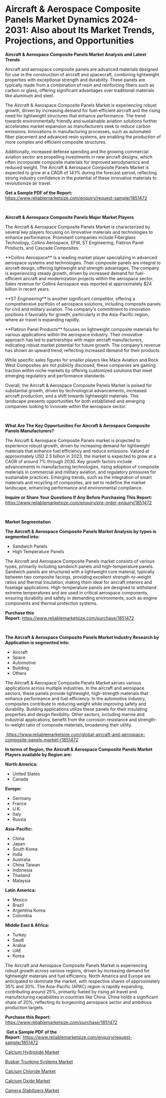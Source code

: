 <p><h1>Aircraft & Aerospace Composite Panels Market Dynamics 2024-2031: Also about Its Market Trends, Projections, and Opportunities</h1></p><p><strong>Aircraft & Aerospace Composite Panels Market Analysis and Latest Trends</strong></p>
<p><p>Aircraft and aerospace composite panels are advanced materials designed for use in the construction of aircraft and spacecraft, combining lightweight properties with exceptional strength and durability. These panels are typically made from a combination of resin and reinforcing fibers such as carbon or glass, offering significant advantages over traditional materials like aluminum and steel. </p><p>The Aircraft & Aerospace Composite Panels Market is experiencing robust growth, driven by increasing demand for fuel-efficient aircraft and the rising need for lightweight structures that enhance performance. The trend towards environmentally friendly and sustainable aviation solutions further accelerates market expansion as manufacturers seek to reduce carbon emissions. Innovations in manufacturing processes, such as automated fiber placement and advanced resin systems, are enabling the production of more complex and efficient composite structures. </p><p>Additionally, increased defense spending and the growing commercial aviation sector are propelling investments in new aircraft designs, which often incorporate composite materials for improved aerodynamics and reduced weight. The Aircraft & Aerospace Composite Panels Market is expected to grow at a CAGR of 14.1% during the forecast period, reflecting strong industry confidence in the potential of these innovative materials to revolutionize air travel.</p></p>
<p><strong>Get a Sample PDF of the Report:&nbsp;</strong> <a href="https://www.reliablemarketsize.com/enquiry/request-sample/1851472?utm_campaign=1518&utm_medium=2&utm_source=Github&utm_content=ia&utm_term=18102024&utm_id=aircraft-aerospace-composite-panels">https://www.reliablemarketsize.com/enquiry/request-sample/1851472</a></p>
<p>&nbsp;</p>
<p><strong>Aircraft & Aerospace Composite Panels Major Market Players</strong></p>
<p><p>The Aircraft & Aerospace Composite Panels Market is characterized by several key players focusing on innovative materials and technologies to enhance performance. Prominent companies include Fiberglass Technology, Collins Aerospace, EFW, ST Engineering, Flatiron Panel Products, and Cascade Composites.</p><p>**Collins Aerospace** is a leading market player specializing in advanced aerospace systems and technologies. Their composite panels are integral to aircraft design, offering lightweight and strength advantages. The company is experiencing steady growth, driven by increased demand for fuel-efficient aircraft and modernization projects within the aerospace sector. Sales revenue for Collins Aerospace was reported at approximately $24 billion in recent years.</p><p>**ST Engineering** is another significant competitor, offering a comprehensive portfolio of aerospace solutions, including composite panels for civil and military aviation. The company's commitment to innovation positions it favorably for growth, particularly in the Asia-Pacific region, where air travel is expanding rapidly.</p><p>**Flatiron Panel Products** focuses on lightweight composite materials for various applications within the aerospace industry. Their innovative approach has led to partnerships with major aircraft manufacturers, indicating robust market potential for future growth. The company’s revenue has shown an upward trend, reflecting increased demand for their products.</p><p>While specific sales figures for smaller players like Mace Aviation and Rock West Composites are not publicly disclosed, these companies are gaining traction within niche markets by offering customized solutions that meet emerging regulatory and performance standards.</p><p>Overall, the Aircraft & Aerospace Composite Panels Market is poised for substantial growth, driven by technological advancements, increased aircraft production, and a shift towards lightweight materials. This landscape presents opportunities for both established and emerging companies looking to innovate within the aerospace sector.</p></p>
<p>&nbsp;</p>
<p><strong>What Are The Key Opportunities For Aircraft & Aerospace Composite Panels Manufacturers?</strong></p>
<p><p>The Aircraft & Aerospace Composite Panels market is projected to experience robust growth, driven by increasing demand for lightweight materials that enhance fuel efficiency and reduce emissions. Valued at approximately USD 2.5 billion in 2023, the market is expected to grow at a CAGR of around 7% through 2030. Key growth factors include advancements in manufacturing technologies, rising adoption of composite materials in commercial and military aviation, and regulatory pressures for sustainable practices. Emerging trends, such as the integration of smart materials and recycling of composites, are set to redefine the market landscape, enhancing performance and environmental compliance.</p></p>
<p><strong>Inquire or Share Your Questions If Any Before Purchasing This Report:</strong> <a href="https://www.reliablemarketsize.com/enquiry/pre-order-enquiry/1851472?utm_campaign=1518&utm_medium=2&utm_source=Github&utm_content=ia&utm_term=18102024&utm_id=aircraft-aerospace-composite-panels">https://www.reliablemarketsize.com/enquiry/pre-order-enquiry/1851472</a></p>
<p>&nbsp;</p>
<p><strong>Market Segmentation</strong></p>
<p><strong>The Aircraft & Aerospace Composite Panels Market Analysis by types is segmented into:</strong></p>
<p><ul><li>Sandwich Panels</li><li>High Temperature Panels</li></ul></p>
<p><p>The Aircraft and Aerospace Composite Panels market consists of various types, primarily including sandwich panels and high-temperature panels. Sandwich panels are structured with a lightweight core material, typically between two composite facings, providing excellent strength-to-weight ratios and thermal insulation, making them ideal for aircraft interiors and fuselage applications. High-temperature panels are designed to withstand extreme temperatures and are used in critical aerospace components, ensuring durability and safety in demanding environments, such as engine components and thermal protection systems.</p></p>
<p><strong>Purchase this Report:&nbsp;</strong><a href="https://www.reliablemarketsize.com/purchase/1851472?utm_campaign=1518&utm_medium=2&utm_source=Github&utm_content=ia&utm_term=18102024&utm_id=aircraft-aerospace-composite-panels">https://www.reliablemarketsize.com/purchase/1851472</a></p>
<p>&nbsp;</p>
<p><strong>The Aircraft & Aerospace Composite Panels Market Industry Research by Application is segmented into:</strong></p>
<p><ul><li>Aircraft</li><li>Space</li><li>Automotive</li><li>Building</li><li>Others</li></ul></p>
<p><p>The Aircraft & Aerospace Composite Panels Market serves various applications across multiple industries. In the aircraft and aerospace sectors, these panels provide lightweight, high-strength materials that enhance performance and fuel efficiency. In the automotive industry, composites contribute to reducing weight while improving safety and durability. Building applications utilize these panels for their insulating properties and design flexibility. Other sectors, including marine and industrial applications, benefit from the corrosion resistance and strength-to-weight ratio of composite materials, broadening their utility.</p></p>
<p><a href="https://www.reliablemarketsize.com/global-aircraft-and-aerospace-composite-panels-market-r1851472?utm_campaign=1518&utm_medium=2&utm_source=Github&utm_content=ia&utm_term=18102024&utm_id=aircraft-aerospace-composite-panels">&nbsp;https://www.reliablemarketsize.com/global-aircraft-and-aerospace-composite-panels-market-r1851472</a></p>
<p><strong>In terms of Region, the Aircraft & Aerospace Composite Panels Market Players available by Region are:</strong></p>
<p>
    <p> <strong> North America: </strong>
        <ul>
            <li>United States</li>
            <li>Canada</li>
        </ul>
        </p> 
    <p> <strong> Europe: </strong>
        <ul>
            <li>Germany</li>
            <li>France</li>
            <li>U.K.</li>
            <li>Italy</li>
            <li>Russia</li>
        </ul>
        </p> 
    <p> <strong> Asia-Pacific: </strong>
        <ul>
            <li>China</li>
            <li>Japan</li>
            <li>South Korea</li>
            <li>India</li>
            <li>Australia</li>
            <li>China Taiwan</li>
            <li>Indonesia</li>
            <li>Thailand</li>
            <li>Malaysia</li>
        </ul>
        </p> 
    <p> <strong> Latin America: </strong>
        <ul>
            <li>Mexico</li>
            <li>Brazil</li>
            <li>Argentina Korea</li>
            <li>Colombia</li>
        </ul>
        </p> 
    <p> <strong> Middle East & Africa: </strong>
        <ul>
            <li>Turkey</li>
            <li>Saudi</li>
            <li>Arabia</li>
            <li>UAE</li>
            <li>Korea</li>
        </ul>
    </p>
    </p>
<p><p>The Aircraft and Aerospace Composite Panels Market is experiencing robust growth across various regions, driven by increasing demand for lightweight materials and fuel efficiency. North America and Europe are anticipated to dominate the market, with respective shares of approximately 35% and 30%. The Asia-Pacific (APAC) region is rapidly expanding, contributing around 25%, primarily fueled by rising air travel and manufacturing capabilities in countries like China. China holds a significant share of 20%, reflecting its burgeoning aerospace sector and ambitious production targets.</p></p>
<p><strong>Purchase this Report: </strong><a href="https://www.reliablemarketsize.com/purchase/1851472?utm_campaign=1518&utm_medium=2&utm_source=Github&utm_content=ia&utm_term=18102024&utm_id=aircraft-aerospace-composite-panels">https://www.reliablemarketsize.com/purchase/1851472</a></p>
<p>&nbsp;<strong>Get a Sample PDF of the Report:&nbsp;&nbsp;</strong><a href="https://www.reliablemarketsize.com/enquiry/request-sample/1851472?utm_campaign=1518&utm_medium=2&utm_source=Github&utm_content=ia&utm_term=18102024&utm_id=aircraft-aerospace-composite-panels">https://www.reliablemarketsize.com/enquiry/request-sample/1851472</a></p>
<p><strong></strong></p>
<p><p><a href="https://www.linkedin.com/pulse/calcium-hydroxide-market-navigating-challenges-unlocking-potential-73lie?utm_campaign=1518&utm_medium=2&utm_source=Github&utm_content=ia&utm_term=18102024&utm_id=aircraft-aerospace-composite-panels">Calcium Hydroxide Market</a></p><p><a href="https://www.linkedin.com/pulse/busbar-trunking-systems-market-size-share-analysis-growth-fvnwc?utm_campaign=1518&utm_medium=2&utm_source=Github&utm_content=ia&utm_term=18102024&utm_id=aircraft-aerospace-composite-panels">Busbar Trunking Systems Market</a></p><p><a href="https://www.linkedin.com/pulse/future-innovation-global-calcium-chloride-market-growth-opportunities-sbyne?utm_campaign=1518&utm_medium=2&utm_source=Github&utm_content=ia&utm_term=18102024&utm_id=aircraft-aerospace-composite-panels">Calcium Chloride Market</a></p><p><a href="https://www.linkedin.com/pulse/calcium-oxide-market-size-segmentation-trends-growth-analysis-pcy1e?utm_campaign=1518&utm_medium=2&utm_source=Github&utm_content=ia&utm_term=18102024&utm_id=aircraft-aerospace-composite-panels">Calcium Oxide Market</a></p><p><a href="https://www.linkedin.com/pulse/camera-stabilizers-industry-sector-new-technologies-market-impact-q0sgc?utm_campaign=1518&utm_medium=2&utm_source=Github&utm_content=ia&utm_term=18102024&utm_id=aircraft-aerospace-composite-panels">Camera Stabilizers Market</a></p></p>